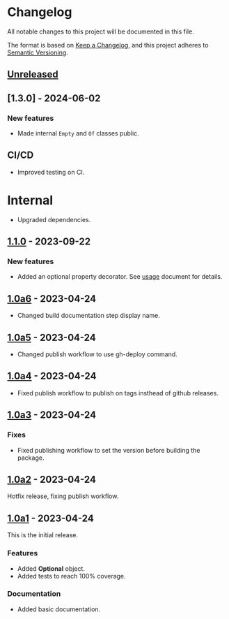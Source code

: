 # Changelog

All notable changes to this project will be documented in this file.

The format is based on [Keep a Changelog](https://keepachangelog.com/en/1.0.0/),
and this project adheres to [Semantic Versioning](https://semver.org/spec/v2.0.0.html).

## [Unreleased]

## [1.3.0] - 2024-06-02

### New features

- Made internal `Empty` and `Of` classes public.

## CI/CD

- Improved testing on CI.

# Internal

- Upgraded dependencies.

## [1.1.0] - 2023-09-22

### New features

- Added an optional property decorator. See [usage] document for details.

## [1.0a6] - 2023-04-24

- Changed build documentation step display name.

## [1.0a5] - 2023-04-24

- Changed publish workflow to use gh-deploy command.

## [1.0a4] - 2023-04-24

- Fixed publish workflow to publish on tags insthead of github releases.

## [1.0a3] - 2023-04-24

### Fixes

- Fixed publishing workflow to set the version before building the package.

## [1.0a2] - 2023-04-24

Hotfix release, fixing publish workflow.

## [1.0a1] - 2023-04-24

This is the initial release.

### Features

- Added **Optional** object.
- Added tests to reach 100% coverage.

### Documentation

- Added basic documentation.

[Unreleased]: https://github.com/francipvb/py-optional/compare/v0.0.0...HEAD
[1.0a1]: https://github.com/francipvb/py-optional/releases/tag/v1.0a1
[1.0a2]: https://github.com/francipvb/py-optional/releases/tag/v1.0a2
[1.0a3]: https://github.com/francipvb/py-optional/releases/tag/v1.0a3
[1.0a4]: https://github.com/francipvb/py-optional/releases/tag/v1.0a4
[1.0a5]: https://github.com/francipvb/py-optional/releases/tag/v1.0a5
[1.0a6]: https://github.com/francipvb/py-optional/releases/tag/v1.0a6
[1.1.0]: https://github.com/francipvb/py-optional/releases/tag/v1.1.0
[usage]: USAGE.md